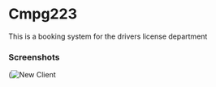 # Cmpg223
This is a booking system for the drivers license department

### Screenshots
(![New Client](https://github.com/user-attachments/assets/2f0511db-ef97-45fa-ac30-8d63930d3563)
